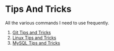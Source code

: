 # Tips And Tricks
All the various commands I need to use frequently.

 1. [Git Tips and Tricks](Git_Tips_And_Tricks.md)
 2. [Linux Tips and Tricks](Linux_Tips_And_Tricks.md)
 3. [MySQL Tips and Tricks](MySQL-Tips-And-Tricks.md)
